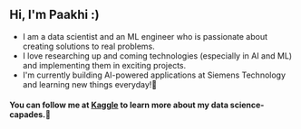 ## Hi, I'm Paakhi :)

- I am a data scientist and an ML engineer who is passionate about creating solutions to real problems.
- I love researching up and coming technologies (especially in AI and ML) and implementing them in exciting projects.
- I'm currently building AI-powered applications at Siemens Technology and learning new things everyday!👾

#### You can follow me at [Kaggle](https://www.kaggle.com/paakhim10) to learn more about my data science-capades.🚀
<!--
**paakhim10/paakhim10** is a ✨ _special_ ✨ repository because its `README.md` (this file) appears on your GitHub profile.

Here are some ideas to get you started:

- 🔭 I’m currently working on ...
- 🌱 I’m currently learning ...
- 👯 I’m looking to collaborate on ...
- 🤔 I’m looking for help with ...
- 💬 Ask me about ...
- 📫 How to reach me: ...
- 😄 Pronouns: ...
- ⚡ Fun fact: ...
-->
